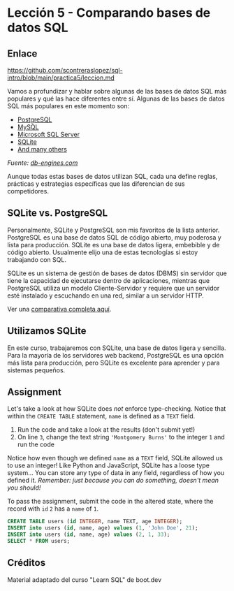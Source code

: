 # Lección 5 -  Comparando bases de datos SQL

## Enlace

<https://github.com/scontreraslopez/sql-intro/blob/main/practica5/leccion.md>

Vamos a profundizar y hablar sobre algunas de las bases de datos SQL más populares y qué las hace diferentes entre sí. Algunas de las bases de datos SQL más populares en este momento son:

- [PostgreSQL](https://en.wikipedia.org/wiki/PostgreSQL)
- [MySQL](https://en.wikipedia.org/wiki/MySQL)
- [Microsoft SQL Server](https://db-engines.com/en/system/Microsoft+SQL+Server)
- [SQLite](https://en.wikipedia.org/wiki/SQLite)
- [And many others](https://en.wikipedia.org/wiki/List_of_relational_database_management_systems)

*Fuente: [db-engines.com](https://db-engines.com/en/ranking)*

Aunque todas estas bases de datos utilizan SQL, cada una define reglas, prácticas y estrategias específicas que las diferencian de sus competidores.

## SQLite vs. PostgreSQL

Personalmente, SQLite y PostgreSQL son mis favoritos de la lista anterior. PostgreSQL es una base de datos SQL de código abierto, muy poderosa y lista para producción. SQLite es una base de datos ligera, embebible y de código abierto. Usualmente elijo una de estas tecnologías si estoy trabajando con SQL.

SQLite es un sistema de gestión de bases de datos (DBMS) sin servidor que tiene la capacidad de ejecutarse dentro de aplicaciones, mientras que PostgreSQL utiliza un modelo Cliente-Servidor y requiere que un servidor esté instalado y escuchando en una red, similar a un servidor HTTP.

Ver una [comparativa completa aquí](https://db-engines.com/en/system/PostgreSQL%3BSQLite).

## Utilizamos SQLite

En este curso, trabajaremos con SQLite, una base de datos ligera y sencilla. Para la mayoría de los servidores web backend, PostgreSQL es una opción más lista para producción, pero SQLite es excelente para aprender y para sistemas pequeños.

## Assignment

Let's take a look at how SQLite does _not_ enforce type-checking. Notice that within the `CREATE TABLE` statement, `name` is defined as a `TEXT` field.

1. Run the code and take a look at the results (don't submit yet!)
2. On line `3`, change the text string `'Montgomery Burns'` to the integer `1` and run the code

Notice how even though we defined `name` as a `TEXT` field, SQLite allowed us to use an integer! Like Python and JavaScript, SQLite has a loose type system... You can store any type of data in any field, regardless of how you defined it. _Remember: just because you can do something, doesn't mean you should!_

To pass the assignment, submit the code in the altered state, where the record with `id` `2` has a `name` of `1`.

```sql
CREATE TABLE users (id INTEGER, name TEXT, age INTEGER);
INSERT into users (id, name, age) values (1, 'John Doe', 21);
INSERT into users (id, name, age) values (2, 1, 33);
SELECT * FROM users;
```

## Créditos

Material adaptado del curso "Learn SQL" de boot.dev
